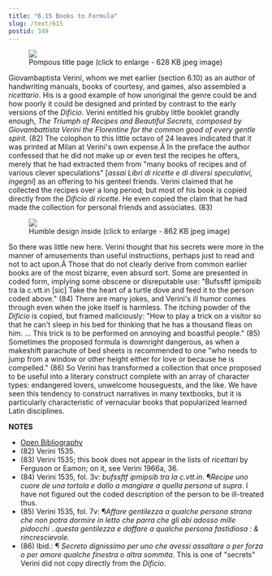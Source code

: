 ```yaml
---
title: "6.15 Books to Formula"
slug: /text/615
postid: 349
---
```



<figure class="mkdn-figure">
    <div onClick="createLightbox('/images_full//6.00_Chapter_Six/HFS_024.01.jpg')" data="/images_full/0.00_Introduction/Wing-ZP-535.D175Negrotitle.jpg" class="mkdn-image-link" id="lbimage">
    <img class="mkdn-image" src="/images_full//6.00_Chapter_Six/HFS_024.01.jpg" />
    <figcaption class="mkdn-figcaption">Pompous title page (click to enlarge - 628 KB jpeg image)</figcaption>
    </div>
</figure>

Giovambaptista Verini, whom we met earlier (section 6.10) as an author of handwriting manuals, books of courtesy, and games, also assembled a *ricettario*. His is a good example of how unoriginal the genre could be and how poorly it could be designed and printed by contrast to the early versions of the *Dificio*. Verini entitled his grubby little booklet grandly enough, *The Triumph of Recipes and Beautiful Secrets, composed by Giovambattista Verini the Florentine for the common good of every gentle spirit.* (82) The colophon to this little octavo of 24 leaves indicated that it was printed at Milan at Verini's own expense.Â In the preface the author confessed that he did not make up or even test the recipes he offers, merely that he had extracted them from "many books of recipes and of various clever speculations" [*assai Libri di ricette e di diversi speculativi, ingegni*] as an offering to his genteel friends. Verini claimed that he collected the recipes over a long period; but most of his book is copied directly from the *Dificio di ricette*. He even copied the claim that he had made the collection for personal friends and associates. (83)


<figure class="mkdn-figure">
    <div onClick="createLightbox('/images_full//6.00_Chapter_Six/HFS_024.02.jpg')" data="/images_full/0.00_Introduction/Wing-ZP-535.D175Negrotitle.jpg" class="mkdn-image-link" id="lbimage">
    <img class="mkdn-image" src="/images_full//6.00_Chapter_Six/HFS_024.02.jpg" />
    <figcaption class="mkdn-figcaption">Humble design inside (click to enlarge - 862 KB jpeg image)</figcaption>
    </div>
</figure>

So there was little new here. Verini thought that his secrets were more in the manner of amusements than useful instructions, perhaps just to read and not to act upon.Â Those that do not clearly derive from common earlier books are of the most bizarre, even absurd sort. Some are presented in coded form, implying some obscene or disreputable use: "Bufssftf ipmipsib tra la c.vtt.in [sic] Take the heart of a turtle dove and feed it to the person coded above." (84) There are many jokes, and Verini's ill humor comes through even when the joke itself is harmless. The itching powder of the *Dificio* is copied, but framed maliciously: "How to play a trick on a visitor so that he can't sleep in his bed for thinking that he has a thousand fleas on him. ... This trick is to be performed on annoying and boastful people." (85) Sometimes the proposed formula is downright dangerous, as when a makeshift parachute of bed sheets is recommended to one "who needs to jump from a window or other height either for love or because he is compelled." (86) So Verini has transformed a collection that once proposed to be useful into a literary construct complete with an array of character types: endangered lovers, unwelcome houseguests, and the like. We have seen this tendency to construct narratives in many textbooks, but it is particularly characteristic of vernacular books that popularized learned Latin disciplines.

**NOTES**
* [Open Bibliography](/bibliography.pdf)
* (82) Verini 1535.
* (83) Verini 1535; this book does not appear in the lists of *ricettari* by Ferguson or Eamon; on it, see Verini 1966a, 36.
* (84) Verini 1535, fol. 3v: *bufssftf ipmipsib tra la c.vtt.in*. ¶*Recipe uno cuore de una tortola e dallo a mangiare a quella persona ut supra*. I have not figured out the coded description of the person to be ill-treated thus.
* (85) Verini 1535, fol. 7v: ¶*Affare gentilezza a qualche persona strana che non potra dormire in letto che parra che gli abi adosso mille pidocchi ..questa gentilezza e daffare a qualche persona fastidiosa : &amp; rincrescievole.*
* (86) Ibid.: ¶ *Secreto dignissimo per uno che avessi assaltare o per forza o per amore qualche finestra o altra sommita*. This is one of "secrets" Verini did not copy directly from the *Dificio*.
